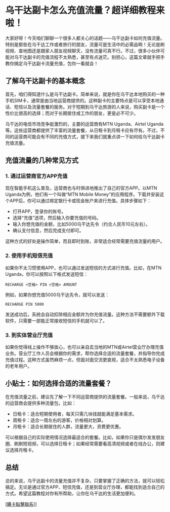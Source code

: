 # 乌干达副卡怎么充值流量？超详细教程来啦！

大家好呀！今天咱们聊聊一个很多人都关心的话题——乌干达副卡如何充值流量。特别是那些在乌干达工作或者旅行的朋友，流量可是生活中的必需品啊！无论是刷视频、查地图还是跟家人朋友视频聊天，没有流量可真不行。不过，很多小伙伴可能对乌干达副卡的充值流程不太熟悉，甚至有点迷茫。别担心，这篇文章就手把手教你搞定乌干达副卡流量充值，包你一看就会！

## 了解乌干达副卡的基本概念

首先，咱们得知道什么是乌干达副卡。简单来说，就是你在乌干达本地购买的一种手机SIM卡，通常是由当地运营商提供的。这种副卡的主要特点是可以享受本地通话、短信以及流量套餐的服务。对于短期到乌干达旅游的人来说，购买副卡是一个性价比很高的选择；而对于长期居住或工作的朋友，更是必不可少。

乌干达的电信市场竞争挺激烈的，主要的运营商有MTN Uganda、Airtel Uganda等。这些运营商都提供了丰富的流量套餐，从日租卡到月租卡应有尽有。不过，不同的运营商可能会有不同的充值方式，接下来我们就重点讲一下如何给乌干达副卡充值流量。

## 充值流量的几种常见方式

### 1. 通过运营商官方APP充值

现在智能手机这么普及，运营商也与时俱进地推出了自己的官方APP。以MTN Uganda为例，他们有一个叫做“MTN Mobile Money”的应用程序。下载并安装这个APP后，你可以通过绑定银行卡或现金账户来进行充值。具体步骤如下：

- 打开APP，登录你的账号。
- 选择“充值”选项，然后输入你要充值的号码。
- 输入你想充值的金额，比如5000乌干达先令（约合人民币10元左右）。
- 确认支付信息，然后完成支付即可。

这种方式的好处是操作简单，而且即时到账，非常适合经常需要充值流量的用户。

### 2. 使用手机短信充值

如果你不太习惯使用APP，也可以通过发送短信的方式进行充值。比如，在MTN Uganda，你可以按照以下格式发送短信：

```
RECHARGE <空格> PIN <空格> AMOUNT
```

例如，如果你想充值5000乌干达先令，就可以发送：

```
RECHARGE PIN 5000
```

发送成功后，系统会自动扣除相应金额并为你充值流量。这种方法不需要额外下载软件，只需要一部能正常接收短信的手机就可以了。

### 3. 到实体营业厅充值

如果你觉得线上操作不够放心，也可以亲自去当地的MTN或Airtel营业厅办理充值业务。营业厅工作人员会根据你的需求，帮你选择合适的流量套餐，并指导你完成充值过程。这种方式虽然麻烦一点，但面对面交流更直观，适合不太熟悉电子设备的老年用户。

## 小贴士：如何选择合适的流量套餐？

在充值流量之前，建议先了解一下不同运营商提供的流量套餐。一般来说，乌干达的运营商会提供多种流量包，比如：

- 日租卡：适合短期使用者，每天只需几块钱就能满足基本需求。
- 周租卡：适合一周左右的游客，价格相对划算。
- 月租卡：适合长期居住的人群，流量更大，资费更优惠。

可以根据自己的实际使用情况选择最适合的套餐。比如，如果你只是偶尔发发朋友圈、刷刷短视频，可以选择日租卡；如果经常需要看高清视频或者在线办公，则建议选择月租卡。

## 总结

总的来说，乌干达副卡的流量充值并不复杂，只要掌握了正确的方法，就可以轻松搞定。无论是通过官方APP、短信充值，还是到营业厅办理，都能找到适合自己的方式。希望这篇教程对你有所帮助，让你在乌干达的生活更加便利。

[[購卡點擊聯系](https://t.me/s/esim1088)]]